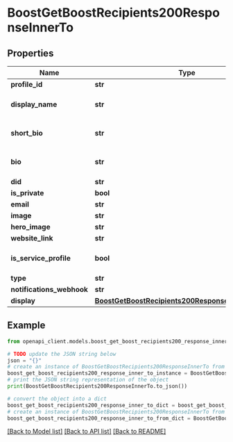 # BoostGetBoostRecipients200ResponseInnerTo


## Properties

Name | Type | Description | Notes
------------ | ------------- | ------------- | -------------
**profile_id** | **str** |  | 
**display_name** | **str** |  | [optional] [default to '']
**short_bio** | **str** |  | [optional] [default to '']
**bio** | **str** |  | [optional] [default to '']
**did** | **str** |  | 
**is_private** | **bool** |  | [optional] 
**email** | **str** |  | [optional] 
**image** | **str** |  | [optional] 
**hero_image** | **str** |  | [optional] 
**website_link** | **str** |  | [optional] 
**is_service_profile** | **bool** |  | [optional] [default to False]
**type** | **str** |  | [optional] 
**notifications_webhook** | **str** |  | [optional] 
**display** | [**BoostGetBoostRecipients200ResponseInnerToDisplay**](BoostGetBoostRecipients200ResponseInnerToDisplay.md) |  | [optional] 

## Example

```python
from openapi_client.models.boost_get_boost_recipients200_response_inner_to import BoostGetBoostRecipients200ResponseInnerTo

# TODO update the JSON string below
json = "{}"
# create an instance of BoostGetBoostRecipients200ResponseInnerTo from a JSON string
boost_get_boost_recipients200_response_inner_to_instance = BoostGetBoostRecipients200ResponseInnerTo.from_json(json)
# print the JSON string representation of the object
print(BoostGetBoostRecipients200ResponseInnerTo.to_json())

# convert the object into a dict
boost_get_boost_recipients200_response_inner_to_dict = boost_get_boost_recipients200_response_inner_to_instance.to_dict()
# create an instance of BoostGetBoostRecipients200ResponseInnerTo from a dict
boost_get_boost_recipients200_response_inner_to_from_dict = BoostGetBoostRecipients200ResponseInnerTo.from_dict(boost_get_boost_recipients200_response_inner_to_dict)
```
[[Back to Model list]](../README.md#documentation-for-models) [[Back to API list]](../README.md#documentation-for-api-endpoints) [[Back to README]](../README.md)


